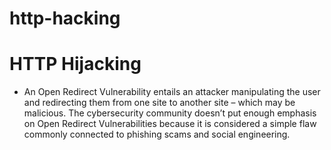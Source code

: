 # http-hacking

# HTTP Hijacking
- An Open Redirect Vulnerability entails an attacker manipulating the user and redirecting them from one site to another site – which may be malicious. The cybersecurity community doesn’t put enough emphasis on Open Redirect Vulnerabilities because it is considered a simple flaw commonly connected to phishing scams and social engineering.
